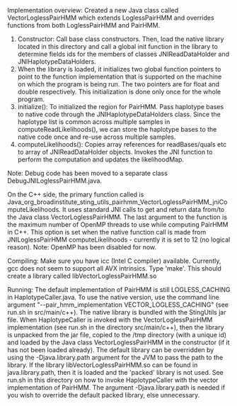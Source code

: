 Implementation overview:
Created a new Java class called VectorLoglessPairHMM which extends LoglessPairHMM and 
overrides functions from both LoglessPairHMM and PairHMM.
1. Constructor: Call base class constructors. Then, load the native library located in this 
directory and call a global init function in the library to determine fields ids for the 
members of classes JNIReadDataHolder and JNIHaplotypeDataHolders.
2. When the library is loaded, it initializes two global function pointers to point to the
function implementation that is supported on the machine on which the program is being 
run. The two pointers are for float and double respectively. This initialization is done 
only once for the whole program.
3. initialize(): To initialized the region for PairHMM. Pass haplotype bases to native 
code through the JNIHaplotypeDataHolders class.  Since the haplotype list is common across multiple 
samples in computeReadLikelihoods(), we can store the haplotype bases to the native code once and 
re-use across multiple samples.
4. computeLikelihoods(): Copies array references for readBases/quals etc to array of 
JNIReadDataHolder objects.  Invokes the JNI function to perform the computation and 
updates the likelihoodMap.

Note: Debug code has been moved to a separate class DebugJNILoglessPairHMM.java.

On the C++ side, the primary function called is 
Java_org_broadinstitute_sting_utils_pairhmm_VectorLoglessPairHMM_jniComputeLikelihoods. It 
uses standard JNI calls to get and return data from/to the Java class 
VectorLoglessPairHMM.  The last argument to the function is the maximum number of OpenMP 
threads to use while computing PairHMM in C++. This option is set when the native function 
call is made from JNILoglessPairHMM computeLikelihoods - currently it is set to 12 (no 
logical reason).
Note: OpenMP has been disabled for now.

Compiling:
Make sure you have icc (Intel C compiler) available. Currently, gcc does not seem to 
support all AVX intrinsics.
Type 'make'. This should create a library called libVectorLoglessPairHMM.so 

Running:
The default implementation of PairHMM is still LOGLESS_CACHING in HaplotypeCaller.java. To use the 
native version, use the command line argument "--pair_hmm_implementation VECTOR_LOGLESS_CACHING"
(see run.sh in src/main/c++).
The native library is bundled with the StingUtils jar file. When HaplotypeCaller is invoked with the 
VectorLoglessPairHMM implementation (see run.sh in the directory src/main/c++), then the library is 
unpacked from the jar file, copied to the /tmp directory (with a unique id) and loaded by the Java class 
VectorLoglessPairHMM in the constructor (if it has not been loaded already).
The default library can be overridden by using the -Djava.library.path argument for the JVM to pass 
the path to the library. If the library libVectorLoglessPairHMM.so can be found in 
java.library.path, then it is loaded and the 'packed' library is not used.
See run.sh in this directory on how to invoke HaplotypeCaller with the vector implementation of 
PairHMM. The argument -Djava.library.path is needed if you wish to override the default packed 
library, else unnecessary.
